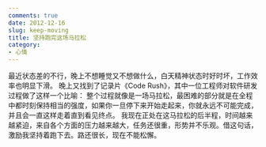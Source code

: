 ```yaml
---
comments: true
date: 2012-12-16
slug: keep-moving
title: 坚持跑完这场马拉松
category:
- 心情
---
```

最近状态差的不行，晚上不想睡觉又不想做什么，白天精神状态时好时坏，工作效率也明显下滑。
晚上又找到了记录片《Code Rush》，其中一位工程师对软件研发过程做了这样一个比喻：
整个过程就像是一场马拉松，最困难的部分就是在全程中都时刻保持相当的强度，如果你一旦停下来开始走起来，你就永远不可能完成，并且会一直这样走着直到看见终点。
我现在正处在这马拉松的后半程，时间越来越紧迫，来自各个方面的压力越来越大，任务还很重，形势并不乐观。借这句话，激励我坚持着跑下去。路还很长，现在不能松懈。
